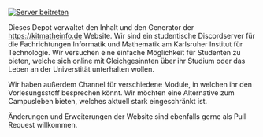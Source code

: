 [![Server beitreten](https://discordapp.com/api/guilds/501365485837877268/widget.png?style=shield)](https://discord.com/invite/kit)

Dieses Depot verwaltet den Inhalt und den Generator der https://kitmatheinfo.de Website. Wir sind ein studentische Discordserver für die Fachrichtungen Informatik und Mathematik am Karlsruher Institut für Technologie. Wir versuchen eine einfache Möglichkeit für Studenten zu bieten, welche sich online mit Gleichgesinnten über ihr Studium oder das Leben an der Universtität unterhalten wollen.

Wir haben außerdem Channel für verschiedene Module, in welchen ihr den Vorlesungsstoff besprechen könnt. Wir möchten eine Alternative zum Campusleben bieten, welches aktuell stark eingeschränkt ist.

Änderungen und Erweiterungen der Website sind ebenfalls gerne als Pull Request willkommen.